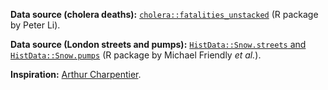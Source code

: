 __Data source (cholera deaths):__ [`cholera::fatalities_unstacked`](https://cran.r-project.org/package=cholera) (R package by Peter Li).

__Data source (London streets and pumps):__ [`HistData::Snow.streets` and `HistData::Snow.pumps`](https://cran.r-project.org/package=HistData) (R package by Michael Friendly _et al._).

__Inspiration:__ [Arthur Charpentier](https://freakonometrics.hypotheses.org/tag/cholera).
